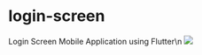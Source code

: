 # login-screen
Login Screen Mobile Application using Flutter\n
![]("logic_screen_source_code/assets/perosn.jpeg")
